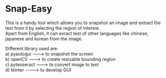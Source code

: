 # Snap-Easy
This is a handy tool which allows you to snapshot an image and extract the text from it by selecting the region of interest.<br />
Apart from English, it can exract text of other languages like chinese, japanese and korean from the image. 

Different library used are:<br />
  a) pyautogui ---> to snapshot the screen<br />
  b) openCV ---> to create resizable bounding region<br />
  c) pytesseract ---> to convert image to text<br />
  d) tkinter ----> to develop GUI<br />
